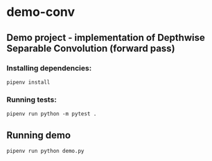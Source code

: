 # demo-conv
## Demo project - implementation of Depthwise Separable Convolution (forward pass)

### Installing dependencies:
<pre><code>pipenv install</code></pre>

### Running tests:
<pre><code>pipenv run python -m pytest .</code></pre>

## Running demo
<pre><code>pipenv run python demo.py </code></pre>
